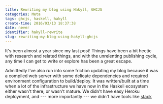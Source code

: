 ```yaml
---
title: Rewriting my blog using Hakyll, GHCJS
categories: Meta
tags: ghcjs, haskell, hakyll
create-time: 2016/03/13 18:37:38
date: never
identifier: hakyll-rewrite
slug: rewriting-my-blog-using-hakyll-ghcjs
---
```


It's been almost a year since my last post!  Things have been a bit hectic with
research and related things, and with the unrelenting publishing cycle, any
time I can get to write or explore has been a great escape.

Admittedly I've also run into some friction updating my blog because it was a
compiled web server with some delicate dependencies and required environment
configuration to build/deploy.  It was written/built at a time when a lot of
the infrastructure we have now in the Haskell ecosystem either wasn't there, or
wasn't mature.  We didn't have easy Heroku deployment, and --- more importantly
--- we didn't have tools like [stack][]

[stack]: http://haskellstack.org
